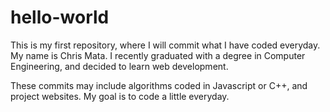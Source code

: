 # hello-world
This is my first repository, where I will commit what I have coded everyday.
My name is Chris Mata. I recently graduated with a degree in Computer Engineering, and decided to learn web development.

These commits may include algorithms coded in Javascript or C++, and project websites.
My goal is to code a little everyday.
